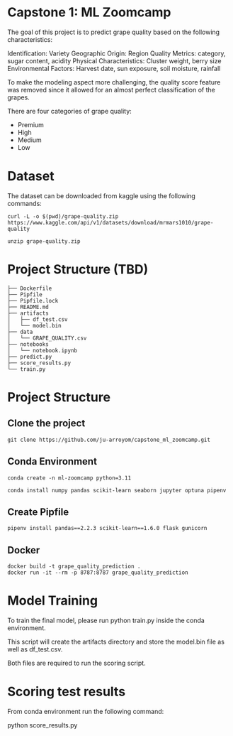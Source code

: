 # Capstone 1: ML Zoomcamp

The goal of this project is to predict grape quality based on the following characteristics:

Identification: Variety
Geographic Origin: Region
Quality Metrics: category, sugar content, acidity
Physical Characteristics: Cluster weight, berry size
Environmental Factors: Harvest date, sun exposure, soil moisture, rainfall

To make the modeling aspect more challenging, the quality score feature was removed since it allowed for an almost perfect classification of the grapes.

There are four categories of grape quality:

- Premium
- High
- Medium 
- Low

# Dataset 

The dataset can be downloaded from kaggle using the following commands:

```
curl -L -o $(pwd)/grape-quality.zip  https://www.kaggle.com/api/v1/datasets/download/mrmars1010/grape-quality

unzip grape-quality.zip 
```

# Project Structure (TBD)

```
├── Dockerfile
├── Pipfile
├── Pipfile.lock
├── README.md
├── artifacts
│   ├── df_test.csv
│   └── model.bin
├── data
│   └── GRAPE_QUALITY.csv
├── notebooks
│   └── notebook.ipynb
├── predict.py
├── score_results.py
└── train.py
```

# Project Structure

## Clone the project

```
git clone https://github.com/ju-arroyom/capstone_ml_zoomcamp.git
```

## Conda Environment

```
conda create -n ml-zoomcamp python=3.11

conda install numpy pandas scikit-learn seaborn jupyter optuna pipenv
```

## Create Pipfile

```
pipenv install pandas==2.2.3 scikit-learn==1.6.0 flask gunicorn
```

## Docker

```
docker build -t grape_quality_prediction .
docker run -it --rm -p 8787:8787 grape_quality_prediction
```


# Model Training
To train the final model, please run python train.py inside the conda environment.

This script will create the artifacts directory and store the model.bin file as well as df_test.csv.

Both files are required to run the scoring script.

# Scoring test results

From conda environment run the following command:

python score_results.py